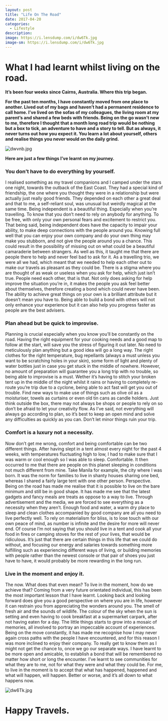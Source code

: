 ```yaml
---
layout: post
title: "Life On The Road"
date: 2017-04-20
categories:
  - Lifestyle
description: 
image: https://i.lensdump.com/i/dw6Tk.jpg
image-sm: https://i.lensdump.com/i/dw6Tk.jpg
---
```


# What I had learnt whilst living on the road.

**It’s been four weeks since Cairns, Australia. Where this trip began.**

**For the past ten months, I have constantly moved from one place to another. Lived out of my bags and haven’t had a permanent residence to call home. I’ve lived on the sofas of my colleagues, the living room at my parent’s and shared a few beds with friends. Being on the go wasn’t new to me, therefore I thought that a month long road trip would be nothing but a box to tick, an adventure to have and a story to tell. But as always, it never turns out how you expect it. You learn a lot about yourself, others and realise things you never would on the daily grind.**

![dwvnb.jpg](https://i.lensdump.com/i/dwvnb.jpg)

**Here are just a few things I’ve learnt on my journey.**

### You don’t have to do everything by yourself.

I realised something as my travel companions and I camped under the stars one night, towards the outback of the East Coast. They had a special kind of friendship, the one where you thought they were in a relationship but were actually just really good friends. They depended on each other a great deal and that to me, a self-reliant soul, was unusual but weirdly magical at the same time. Being independent is a beautiful thing. Especially when you’re travelling. To know that you don’t need to rely on anybody for anything. To be free, with only your own personal fears and excitement to restrict you. That being said, being independent does have the capacity to impair your ability, to make deep connections with the people around you. Knowing full well that you can enjoy your own company and do your own thing may make you stubborn, and not give the people around you a chance. This could result in the possibility of missing out on what could be a beautiful camaraderie between strangers. As well as this, it taught me that there are people there to help and never feel bad to ask for it. As a travelling trio, we were all we had, which meant that we needed to help each other out to make our travels as pleasant as they could be. There is a stigma where you are thought of as weak or useless when you ask for help, which just isn’t true. People need each other, that is that. Not only does asking for help improve the situation you’re in, it makes the people you ask feel better about themselves, therefore creating a bond which could never have been. The ability to achieve great things on your own is a brilliant attribute but it doesn’t mean you have to. Being able to build a bond with others will not only enhance your experience but it can also help you progress faster as people are the best advisers.

### Plan ahead but be quick to improvise.

Planning is crucial especially when you know you’ll be constantly on the road. Having the right equipment for your cooking needs and a good map to follow at the start, will save you the stress of figuring it out later. No need to meticulously plan anything but a good idea will go a long way. The right clothes for the right temperature, bug repellants (always a must unless you want to be scratching holes in your skin), some form of light and plenty of water bottles just in case you get stuck in the middle of nowhere. However, no amount of preparation will guarantee you a long trip with no trouble, so being able to improvise is a must. Wether it’s having to stitch your broken tent up in the middle of the night whilst it rains or having to completely re-route you’re trip due to a cyclone, being able to act fast will get you out of trouble. Find new ways to make use of things such as olive oil as a moisturiser, towels as curtains or even old tin cans as candle holders. Just think outside the box, there may not always be shops or people to rely on so don’t be afraid to let your creativity flow. As I’ve said, not everything will always go according to plan, so it’s best to keep an open mind and solve any difficulties as quickly as you can. Don’t let minor things ruin your trip.

### Comfort is a luxury not a necessity. 

Now don’t get me wrong, comfort and being comfortable can be two different things. After having slept in a tent almost every night for the past 4 weeks, with temperatures fluctuating high to low, I had to make sure that I was warm or cool enough so I was able to sleep. Comfortable. It then occurred to me that there are people on this planet sleeping in conditions not much different from mine. Take Manila for example, the city where I was born. It was the norm for families to live in shanty houses sharing one bed, whereas I shared a fairly large tent with one other person. Perspective. Being on the road has made me realise that it is possible to live on the bare minimum and still be in good shape. It has made me see that the latest gadgets and fancy meals are treats as oppose to a way to live. Through advertisement and the media, we are forced to see everything as a necessity when they aren’t. Enough food and water, a warm dry place to sleep and clean clothes accompanied by good company are all you need to live perfectly well. To rely on materialism for bliss, is to lose touch with our own peace of mind, as number is infinite and the desire for more will never end. Of course I’m not saying that you should live in a tent and cook all your food in fires or camping stoves for the rest of your lives, that would be ridiculous. It’s just that there are certain things in this life that we could do without, and focusing our energy and salaries towards something more fulfilling such as experiencing different ways of living, or building memories with people rather than the newest console or that pair of shoes you just have to have, it would probably be more rewarding in the long run.

### Live in the moment and enjoy it. 

The now. What does that even mean? To live in the moment, how do we achieve that? Coming from a very future orientated individual, this has been the most important lesson that I have learnt. Looking back and looking forward does give you a good perspective on where you are in life, however it can restrain you from appreciating the wonders around you. The smell of fresh air and the sounds of wildlife. The colour of the sky when the sun is setting and even having to cook breakfast at a supermarket carpark, after not having eaten for a day. The little things starts to grow into a mosaic of memories, all involved to portray an impeccable account of experiences. Being on the move constantly, it has made me recognise how I may never again cross paths with the people I have encountered, and for this reason I was more inclined to enjoy their company. To really get to know them as I might not get the chance to, once we go our separate ways. I have learnt to be more open and amicable, to establish a bond that will be remembered no matter how short or long the encounter. I’ve learnt to see communities for what they are to me, not for what they were and what they could be. For me, to live in the moment is to accept that what has happened, happened and what will happen, will happen. Better or worse, and it’s all down to what happens now.

![dw6Tk.jpg](https://i.lensdump.com/i/dw6Tk.jpg)

# Happy Travels.

